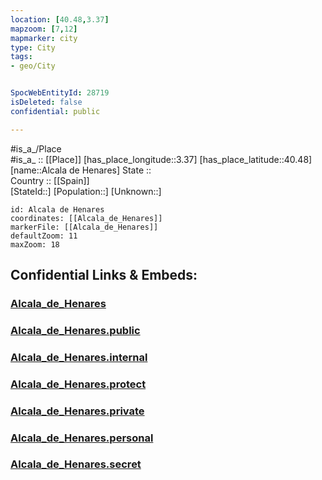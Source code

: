 ```yaml
---
location: [40.48,3.37] 
mapzoom: [7,12] 
mapmarker: city 
type: City
tags:
- geo/City


SpocWebEntityId: 28719
isDeleted: false
confidential: public

---
```

#is_a_/Place  
#is_a_ :: [[Place]] 
[has_place_longitude::3.37] 
[has_place_latitude::40.48] 
[name::Alcala de Henares] 
State ::  
Country :: [[Spain]]  
[StateId::] 
[Population::] 
[Unknown::] 


```leaflet
id: Alcala de Henares
coordinates: [[Alcala_de_Henares]] 
markerFile: [[Alcala_de_Henares]] 
defaultZoom: 11 
maxZoom: 18
```


## Confidential Links & Embeds: 

### [Alcala_de_Henares](/_Standards/Earth/Continent/Europe/Europe~South/Spain/City/Alcala_de_Henares.md) 

### [Alcala_de_Henares.public](/_public/Earth/Continent/Europe/Europe~South/Spain/City/Alcala_de_Henares.public.md) 

### [Alcala_de_Henares.internal](/_internal/Earth/Continent/Europe/Europe~South/Spain/City/Alcala_de_Henares.internal.md) 

### [Alcala_de_Henares.protect](/_protect/Earth/Continent/Europe/Europe~South/Spain/City/Alcala_de_Henares.protect.md) 

### [Alcala_de_Henares.private](/_private/Earth/Continent/Europe/Europe~South/Spain/City/Alcala_de_Henares.private.md) 

### [Alcala_de_Henares.personal](/_personal/Earth/Continent/Europe/Europe~South/Spain/City/Alcala_de_Henares.personal.md) 

### [Alcala_de_Henares.secret](/_secret/Earth/Continent/Europe/Europe~South/Spain/City/Alcala_de_Henares.secret.md)


